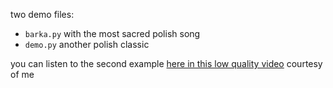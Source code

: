 two demo files:
* `barka.py` with the most sacred polish song
* `demo.py` another polish classic

you can listen to the second example [here in this low quality video](https://youtu.be/bHWxwoAm0OE) courtesy of me
